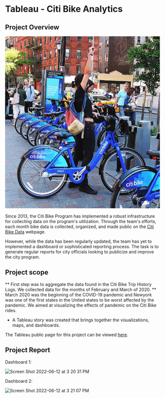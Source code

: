 # Tableau - Citi Bike Analytics


## Project Overview

![Citi-Bikes](Images/citi-bike-station-bikes.jpg)

Since 2013, the Citi Bike Program has implemented a robust infrastructure for collecting data on the program's utilization. Through the team's efforts, each month bike data is collected, organized, and made public on the [Citi Bike Data](https://www.citibikenyc.com/system-data) webpage.

However, while the data has been regularly updated, the team has yet to implemented a dashboard or sophisticated reporting process. The task is to generate regular reports for city officials looking to publicize and improve the city program.

## Project scope

** First step was to aggregate the data found in the Citi Bike Trip History Logs. We collected data for the months of February and March of 2020. **  
March 2020 was the beginning of the COVID-19 pandemic and Newyork was one of the first states in the United states to be worst affected by the pandemic.
We aimed at visualizing the effects of pandemic on the Citi Bike rides.

* A Tableau story was created that brings together the visualizations, maps, and dashboards.

The Tableau public page for this project can be viewed [here](https://public.tableau.com/app/profile/mano.chitra.kumar/viz/CitiBikeAnalysis_16523351548020/Dashboard1).

## Project Report

Dashboard 1:

<img width="1440" alt="Screen Shot 2022-06-12 at 3 20 31 PM" src="https://user-images.githubusercontent.com/95401250/173256083-bb9c2a5f-288c-4369-b933-b0b3eca89eed.png">

Dashboard 2: 

<img width="1440" alt="Screen Shot 2022-06-12 at 3 21 07 PM" src="https://user-images.githubusercontent.com/95401250/173256085-696fe238-f05e-4f3a-a38b-a5577f5b74bc.png">






